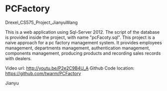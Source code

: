 PCFactory
=========

Drexel_CS575_Project_JianyuWang

This is a web application using Sql-Server 2012. The script of the database is provided inside the project, with name "pcFacoty.sql".
This project is a naive approach for a pc factory management system. It provides employees management, departments management, authentication management, components management, producing products and recording sales records with dealers.

Video url: http://youtu.be/P2e2C9B4U_A
Github Code location: https://github.com/twarm/PCFactory

Jianyu
